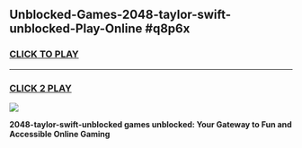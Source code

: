 
## Unblocked-Games-2048-taylor-swift-unblocked-Play-Online #q8p6x
<h3>
<a href="https://news.freeplayer.one?title=2048-taylor-swift-unblocked&ref=3">CLICK TO PLAY</a></h3>
<hr>

<h3>
<a href="https://news.freeplayer.one?title=2048-taylor-swift-unblocked&ref=3">CLICK 2 PLAY</a>
  
</h3>

<a href="https://news.freeplayer.one?title=2048-taylor-swift-unblocked&ref=3"><img src="https://clearcache.store/games.png"></a>


**2048-taylor-swift-unblocked games unblocked: Your Gateway to Fun and Accessible Online Gaming**
